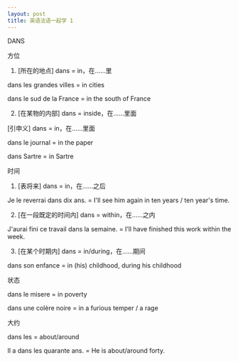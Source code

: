 ```yaml
---
layout: post
title: 英语法语一起学 1
---
```


DANS

方位

1. [所在的地点] dans = in，在……里

dans les grandes villes = in cities

dans le sud de la France = in the south of France

2. [在某物的内部] dans = inside，在……里面

[引申义] dans = in，在……里面

dans le journal = in the paper

dans Sartre = in Sartre

时间

1. [表将来] dans = in，在……之后

Je le reverrai dans dix ans. = I'll see him again in ten years / ten year's time.

2. [在一段既定的时间内] dans = within，在……之内

J'aurai fini ce travail dans la semaine. = I’ll have finished this work within the week.

3. [在某个时期内] dans = in/during，在……期间

dans son enfance = in (his) childhood, during his childhood

状态

dans le misere = in poverty

dans une colère noire = in a furious temper / a rage

大约

dans les = about/around

Il a dans les quarante ans. = He is about/around forty.
